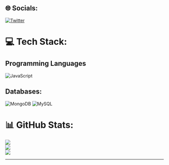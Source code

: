 ## 🌐 Socials:
[![Twitter](https://img.shields.io/badge/Twitter-%231DA1F2.svg?logo=Twitter&logoColor=white)](https://twitter.com/) 

# 💻 Tech Stack:
## Programming Languages
 ![JavaScript](https://img.shields.io/badge/javascript-%23323330.svg?style=for-the-badge&logo=javascript&logoColor=%23F7DF1E)

## Databases:
![MongoDB](https://img.shields.io/badge/MongoDB-%234ea94b.svg?style=for-the-badge&logo=mongodb&logoColor=white) ![MySQL](https://img.shields.io/badge/mysql-%2300f.svg?style=for-the-badge&logo=mysql&logoColor=white) 
# 📊 GitHub Stats:
![](https://github-readme-stats.vercel.app/api?username=thugruu&theme=dark&hide_border=false&include_all_commits=true&count_private=false)<br/>
![](https://github-readme-streak-stats.herokuapp.com/?user=thugruu&theme=dark&hide_border=false)<br/>
![](https://github-readme-stats.vercel.app/api/top-langs/?username=thugruu&theme=dark&hide_border=false&include_all_commits=true&count_private=false&layout=compact)

---
